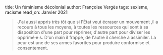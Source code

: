 title: Un féminisme décolonial
author: Françoise Vergès
tags: sexisme, racisme
read_on: Janvier 2021



> J'ai aussi appris très tôt que si l'État veut écraser un mouvement ,il a recours à tous les moyens, à toutes les ressources qui sont à sa disposition d'une part pour réprimer, d'autre part pour diviser les opprimé·e·s. D'un main il frappe, de l'autre il cherche à assimiler. La peur est une de ses armes favorites pour produire conformise et consentement.